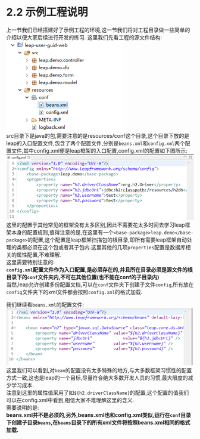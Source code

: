 # 2.2 示例工程说明
上一节我们已经搭建好了示例工程的环境,这一节我们将对工程目录做一些简单的介绍以便大家后续进行开发的练习.
这里我们先看工程的源文件结构:  
![源文件](img/introduce/source_package.png)  
src目录下是java的包,需要注意的是resources/conf这个目录,这个目录下放的是leap的入口配置文件,包含了两个配置文件,分别是`beans.xml`和`config.xml`两个配置文件,其中config.xml便是leap框架的入口配置,config.xml的配置如下图所示:  
![config.xml配置](img/introduce/config.xml.png)  
这里的配置于其他常见的框架没有太多区别,因此不需要花太多时间去学习leap框架本身的配置规则,值得注意的是,在这里有一个`<base-package>leap.demo</base-package>`的配置,这个配置是leap框架扫描包的根目录,即所有需要leap框架自动处理的类都必须在这个包或者其子包内.这里其他的几项`properties`配置是数据库相关的属性配置,不难理解.  
这里需要特别注意的:  
**`config.xml`配置文件作为入口配置,是必须存在的,并且所在目录必须是源文件的根目录下的`conf`文件夹内,不可在其他位置(也不能在conf的子目录内)**  
当然,leap允许创建多份配置文档,可以在`conf`文件夹下创建子文件`config`,所有放在`config`文件夹下的xml文件都会按照`config.xml`的格式加载.  

我们继续看`beans.xml`的配置文件:  
![beans.xml](img/introduce/beans.xml.png)  
这里我们可以看到,对`bean`的配置没有太多特殊的地方,与大多数框架习惯性的配置方式一致,这也是leap的一个目标,尽量符合绝大多数开发人员的习惯,最大限度的减少学习成本.  
注意到这里的属性值采用了如`${h2.driverClassName}`的配置,这个配置的值我们可以在config.xml中看到,相信大家不难理解这里的含义.  
需要说明的是:  
**beans.xml并不是必须的,另外,beans.xml也和config.xml类似,运行在`conf`目录下创建子目录`beans`,在`beans`目录下的所有xml文件将按照beans.xml相同的格式加载.**
